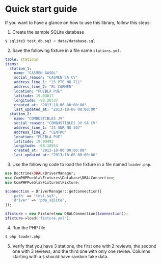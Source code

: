 # Quick start guide

If you want to have a glance on how to use this library, follow this steps:

1. Create the sample SQLite database

```bash
$ sqlite3 test_db.sq3 < data/database.sql
```

2. Save the following fixture in a file name `stations.yml`.

```yaml
table: stations
items:
  station_1:
    name: "CASMEN GASOL"
    social_reason: "CASMEN SA CV"
    address_line_1: "23 PTE NO 711"
    address_line_2: "EL CARMEN"
    location: "PUEBLA PUE"
    latitude: 19.03817
    longitude: -98.20737
    created_at: "2013-10-06 00:00:00"
    last_updated_at: "2013-10-06 00:00:00"
  station_2:
    name: "COMBUSTIBLES JV"
    social_reason: "COMBUSTIBLES JV SA CV"
    address_line_1: "24 SUR NO 507"
    address_line_2: "CENTRO"
    location: "PUEBLA PUE"
    latitude: 19.03492
    longitude: -98.18554
    created_at: "2013-10-06 00:00:00"
    last_updated_at: "2013-10-06 00:00:00"

```

3. Use the following code to load the fixture in a file named `loader.php`.

```php
use Doctrine\DBAL\DriverManager;
use ComPHPPuebla\Fixtures\Database\DBALConnection;
use ComPHPPuebla\Fixtures\Fixture;

$connection = DriverManager::getConnection([
   'path' => 'test.sq3',
   'driver' => 'pdo_sqlite',
]);

$fixture = new Fixture(new DBALConnection($connection));
$fixture->load('fixture.yml');
```

4. Run the PHP file

```bash
$ php loader.php
```

5. Verify that you have 3 stations, the first one with 2 reviews, the second 
one with 3 reviews, and the third one with only one review. Columns starting
with a `$` should have random fake data.
